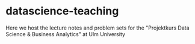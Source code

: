 # datascience-teaching
Here we host the lecture notes and problem sets for the "Projektkurs Data Science &amp; Business Analytics" at Ulm University

